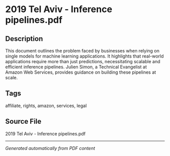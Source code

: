 # 2019 Tel Aviv - Inference pipelines.pdf

## Description
This document outlines the problem faced by businesses when relying on single models for machine learning applications. It highlights that real-world applications require more than just predictions, necessitating scalable and efficient inference pipelines. Julien Simon, a Technical Evangelist at Amazon Web Services, provides guidance on building these pipelines at scale.
## Tags
affiliate, rights, amazon, services, legal

## Source File
2019 Tel Aviv - Inference pipelines.pdf

---
*Generated automatically from PDF content*

